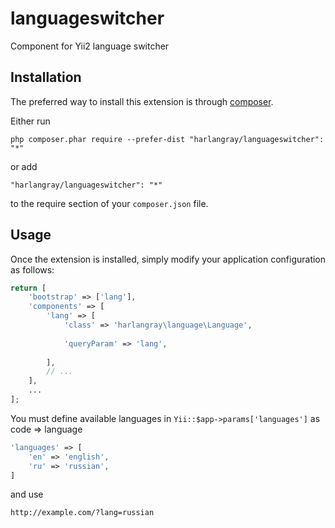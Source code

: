 languageswitcher
================
Component for Yii2 language switcher

Installation
------------

The preferred way to install this extension is through [composer](http://getcomposer.org/download/).

Either run

```
php composer.phar require --prefer-dist "harlangray/languageswitcher": "*"
```

or add

```
"harlangray/languageswitcher": "*"
```

to the require section of your `composer.json` file.


Usage
-----
Once the extension is installed, simply modify your application configuration as follows:

```php
return [
    'bootstrap' => ['lang'],
    'components' => [
        'lang' => [
            'class' => 'harlangray\language\Language',
    
            'queryParam' => 'lang',
    
        ],
        // ...
    ],
    ...
];
```

You must define available languages in `Yii::$app->params['languages']` as code => language

```php
'languages' => [
    'en' => 'english',
    'ru' => 'russian',
]
```

and use

```
http://example.com/?lang=russian
```
